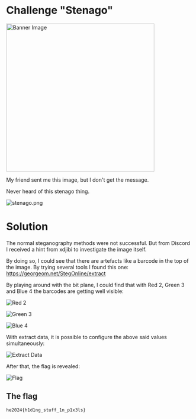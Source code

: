 # Challenge "Stenago"
<img src="banner.jpg" width="400px" alt="Banner Image" />

My friend sent me this image, but I don't get the message.

Never heard of this stenago thing.

![stenago.png](stenago.png)


# Solution

The normal steganography methods were not successful. But from Discord I received a hint from xdjibi to investigate the image itself.

By doing so, I could see that there are artefacts like a barcode in the top of the image. By trying several tools I found this one: https://georgeom.net/StegOnline/extract

By playing around with the bit plane, I could find that with Red 2, Green 3 and Blue 4 the barcodes are getting well visible:

![Red 2](red_2.png)

![Green 3](green_3.png)

![Blue 4](blue_4.png)

With extract data, it is possible to configure the above said values simultaneously:

![Extract Data](extract_data.png)

After that, the flag is revealed:

![Flag](flag.png)


## The flag
    he2024{h1d1ng_stuff_1n_p1x3ls}
